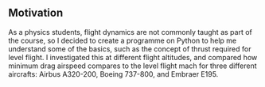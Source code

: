 ## Motivation

As a physics students, flight dynamics are not commonly taught as part of the course, so I decided to create a programme on Python to help me understand some of the basics, such as the concept of thrust required for level flight. I investigated this at different flight altitudes, and compared how minimum drag airspeed compares to the level flight mach for three different aircrafts: Airbus A320-200, Boeing 737-800, and Embraer E195.

